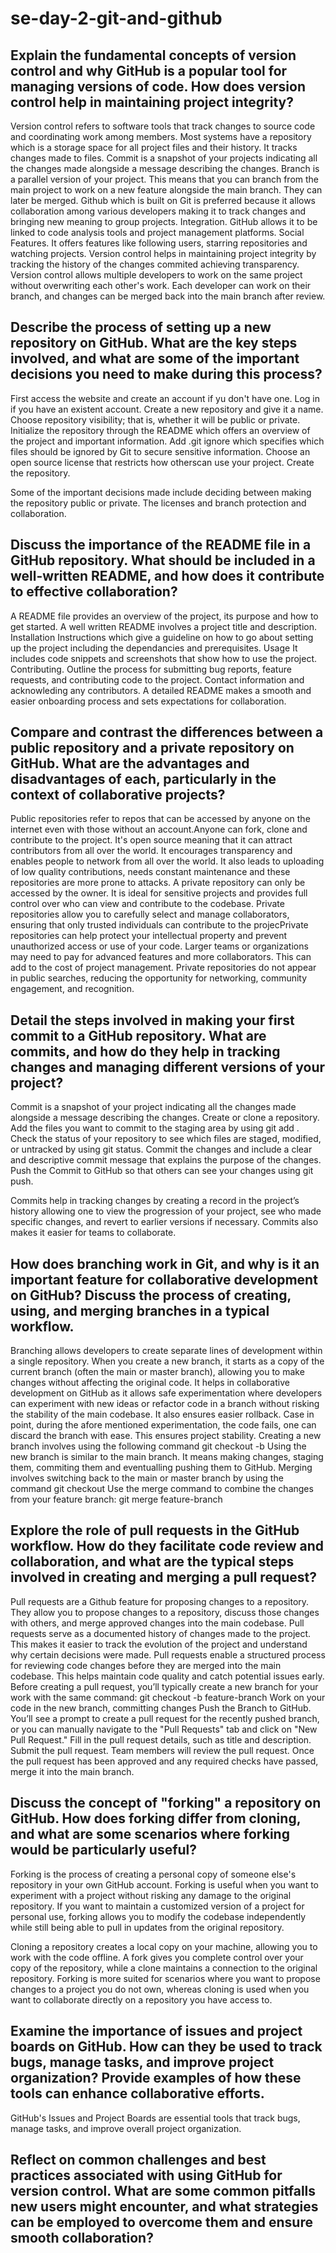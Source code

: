 # se-day-2-git-and-github
## Explain the fundamental concepts of version control and why GitHub is a popular tool for managing versions of code. How does version control help in maintaining project integrity?
Version control refers to software tools that track changes to source code and coordinating work among members. 
Most systems have a repository which is a storage space for all project files and their history. It tracks changes made to files.
Commit is a snapshot of your projects indicating all the changes made alongside a message describing the changes.
Branch is a parallel version of your project. This means that you can branch from the main project to work on a new feature alongside the main branch. They can later be merged.
Github which is built on Git is preferred because it allows collaboration among various developers making it to track changes and bringing new meaning to group projects.
Integration. GitHub allows it to be linked to code analysis tools and project management platforms.
Social Features. It offers features like following users, starring repositories and watching projects.
Version control helps in maintaining project integrity by tracking the history of the changes commited achieving transparency.
Version control allows multiple developers to work on the same project without overwriting each other's work. Each developer can work on their branch, and changes can be merged back into the main branch after review.
## Describe the process of setting up a new repository on GitHub. What are the key steps involved, and what are some of the important decisions you need to make during this process?
First access the website and create an account if yu don't have one.
Log in if you have an existent account.
Create a new repository and give it a name.
Choose repository visibility; that is, whether it will be public or private.
Initialize the repository through the README which offers an overview of the project and important information.
Add .git ignore which specifies which files should be ignored by Git to secure sensitive information.
Choose an open source license that restricts how otherscan use your project.
Create the repository.

Some of the important decisions made include deciding between making the repository public or private.
The licenses and branch protection and collaboration.
## Discuss the importance of the README file in a GitHub repository. What should be included in a well-written README, and how does it contribute to effective collaboration?
A README file provides an overview of the project, its purpose and how to get started.
A well written README involves a project title and description.
Installation Instructions which give a guideline on how to go about setting up the project including the dependancies and prerequisites.
Usage
It includes code snippets and screenshots that show how to use the project.
Contributing.
Outline the process for submitting bug reports, feature requests, and contributing code to the project. 
Contact information and acknowleding any contributors.
A detailed README makes a smooth and easier onboarding process and sets expectations for collaboration.
## Compare and contrast the differences between a public repository and a private repository on GitHub. What are the advantages and disadvantages of each, particularly in the context of collaborative projects?
Public repositories refer to repos that can be accessed by anyone on the internet even with those without an account.Anyone can fork, clone and contribute to the project. It's open source meaning that it can attract contributors from all over the world.
It encourages transparency and enables people to network from all over the world.
It also leads to uploading of low quality contributions, needs constant maintenance and these repositories are more prone to attacks.
A private repository can only be accessed by the owner. It is ideal for sensitive projects and provides full control over who can view and contribute to the codebase.
Private repositories allow you to carefully select and manage collaborators, ensuring that only trusted individuals can contribute to the projecPrivate repositories can help protect your intellectual property and prevent unauthorized access or use of your code.
Larger teams or organizations may need to pay for advanced features and more collaborators. This can add to the cost of project management.
Private repositories do not appear in public searches, reducing the opportunity for networking, community engagement, and recognition. 

## Detail the steps involved in making your first commit to a GitHub repository. What are commits, and how do they help in tracking changes and managing different versions of your project?
Commit is a snapshot of your project indicating all the changes made alongside a message describing the changes.
Create or clone a repository.
Add the files you want to commit to the staging area by using git add .
Check the status of your repository to see which files are staged, modified, or untracked by using git status.
Commit the changes and include a clear and descriptive commit message that explains the purpose of the changes.
Push the Commit to GitHub so that others can see your changes using git push.

Commits help in tracking changes by creating a record in the project’s history allowing one to view  the progression of your project, see who made specific changes, and revert to earlier versions if necessary.
Commits also makes it easier for teams to collaborate.
## How does branching work in Git, and why is it an important feature for collaborative development on GitHub? Discuss the process of creating, using, and merging branches in a typical workflow.
Branching allows developers to create separate lines of development within a single repository. 
When you create a new branch, it starts as a copy of the current branch (often the main or master branch), allowing you to make changes without affecting the original code.
It helps in collaborative development on GitHub as it allows safe experimentation where developers can experiment with new ideas or refactor code in a branch without risking the stability of the main codebase.
It also ensures easier rollback. Case in point, during the afore mentioned experimentation, the code fails, one can discard the branch with ease. This ensures project stability.
Creating a new branch involves using the following command git checkout -b <branch-name>
Using the new branch is similar to the main branch. It means making changes, staging them, commiting them and eventualling pushing them to GitHub.
Merging involves switching back to the main or master branch by using the command git checkout <branch-name> 
Use the merge command to combine the changes from your feature branch: git merge feature-branch
## Explore the role of pull requests in the GitHub workflow. How do they facilitate code review and collaboration, and what are the typical steps involved in creating and merging a pull request?
Pull requests are a Github feature for proposing changes to a repository. They allow you to propose changes to a repository, discuss those changes with others, and merge approved changes into the main codebase.
Pull requests serve as a documented history of changes made to the project. This makes it easier to track the evolution of the project and understand why certain decisions were made.
Pull requests enable a structured process for reviewing code changes before they are merged into the main codebase. This helps maintain code quality and catch potential issues early.
Before creating a pull request, you’ll typically create a new branch for your work with the same command: git checkout -b feature-branch
Work on your code in the new branch, committing changes
Push the Branch to GitHub.
You’ll see a prompt to create a pull request for the recently pushed branch, or you can manually navigate to the "Pull Requests" tab and click on "New Pull Request."
Fill in the pull request details, such as title and description.
Submit the pull request.
Team members will review the pull request.
Once the pull request has been approved and any required checks have passed, merge it into the main branch.
## Discuss the concept of "forking" a repository on GitHub. How does forking differ from cloning, and what are some scenarios where forking would be particularly useful?
Forking is the process of creating a personal copy of someone else's repository in your own GitHub account.
Forking is useful when you want to experiment with a project without risking any damage to the original repository.
If you want to maintain a customized version of a project for personal use, forking allows you to modify the codebase independently while still being able to pull in updates from the original repository.

Cloning a repository creates a local copy on your machine, allowing you to work with the code offline. 
A fork gives you complete control over your copy of the repository, while a clone maintains a connection to the original repository.
Forking is more suited for scenarios where you want to propose changes to a project you do not own, whereas cloning is used when you want to collaborate directly on a repository you have access to.
## Examine the importance of issues and project boards on GitHub. How can they be used to track bugs, manage tasks, and improve project organization? Provide examples of how these tools can enhance collaborative efforts.
GitHub's Issues and Project Boards are essential tools that track bugs, manage tasks, and improve overall project organization.
## Reflect on common challenges and best practices associated with using GitHub for version control. What are some common pitfalls new users might encounter, and what strategies can be employed to overcome them and ensure smooth collaboration?
